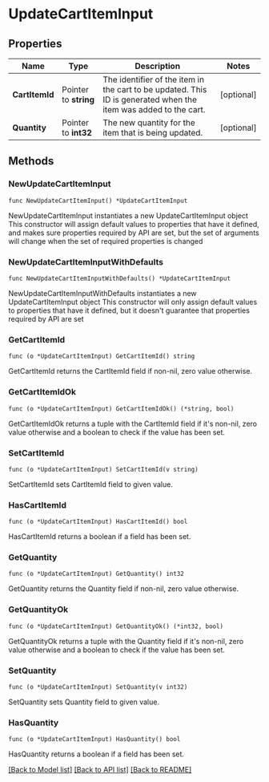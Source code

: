 # UpdateCartItemInput

## Properties

Name | Type | Description | Notes
------------ | ------------- | ------------- | -------------
**CartItemId** | Pointer to **string** | The identifier of the item in the cart to be updated. This ID is generated when the item was added to the cart. | [optional] 
**Quantity** | Pointer to **int32** | The new quantity for the item that is being updated. | [optional] 

## Methods

### NewUpdateCartItemInput

`func NewUpdateCartItemInput() *UpdateCartItemInput`

NewUpdateCartItemInput instantiates a new UpdateCartItemInput object
This constructor will assign default values to properties that have it defined,
and makes sure properties required by API are set, but the set of arguments
will change when the set of required properties is changed

### NewUpdateCartItemInputWithDefaults

`func NewUpdateCartItemInputWithDefaults() *UpdateCartItemInput`

NewUpdateCartItemInputWithDefaults instantiates a new UpdateCartItemInput object
This constructor will only assign default values to properties that have it defined,
but it doesn't guarantee that properties required by API are set

### GetCartItemId

`func (o *UpdateCartItemInput) GetCartItemId() string`

GetCartItemId returns the CartItemId field if non-nil, zero value otherwise.

### GetCartItemIdOk

`func (o *UpdateCartItemInput) GetCartItemIdOk() (*string, bool)`

GetCartItemIdOk returns a tuple with the CartItemId field if it's non-nil, zero value otherwise
and a boolean to check if the value has been set.

### SetCartItemId

`func (o *UpdateCartItemInput) SetCartItemId(v string)`

SetCartItemId sets CartItemId field to given value.

### HasCartItemId

`func (o *UpdateCartItemInput) HasCartItemId() bool`

HasCartItemId returns a boolean if a field has been set.

### GetQuantity

`func (o *UpdateCartItemInput) GetQuantity() int32`

GetQuantity returns the Quantity field if non-nil, zero value otherwise.

### GetQuantityOk

`func (o *UpdateCartItemInput) GetQuantityOk() (*int32, bool)`

GetQuantityOk returns a tuple with the Quantity field if it's non-nil, zero value otherwise
and a boolean to check if the value has been set.

### SetQuantity

`func (o *UpdateCartItemInput) SetQuantity(v int32)`

SetQuantity sets Quantity field to given value.

### HasQuantity

`func (o *UpdateCartItemInput) HasQuantity() bool`

HasQuantity returns a boolean if a field has been set.


[[Back to Model list]](../README.md#documentation-for-models) [[Back to API list]](../README.md#documentation-for-api-endpoints) [[Back to README]](../README.md)


